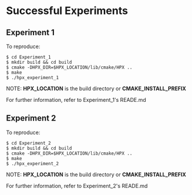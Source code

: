 # Successful Experiments

## Experiment 1

To reproduce:
```
$ cd Experiment_1
$ mkdir build && cd build
$ cmake -DHPX_DIR=$HPX_LOCATION/lib/cmake/HPX ..
$ make
$ ./hpx_experiment_1
```

NOTE: __HPX_LOCATION__ is the build directory or __CMAKE_INSTALL_PREFIX__

For further information, refer to Experiment_1's READE.md

## Experiment 2

To reproduce:
```
$ cd Experiment_2
$ mkdir build && cd build
$ cmake -DHPX_DIR=$HPX_LOCATION/lib/cmake/HPX ..
$ make
$ ./hpx_experiment_2
```

NOTE: __HPX_LOCATION__ is the build directory or __CMAKE_INSTALL_PREFIX__

For further information, refer to Experiment_2's READE.md